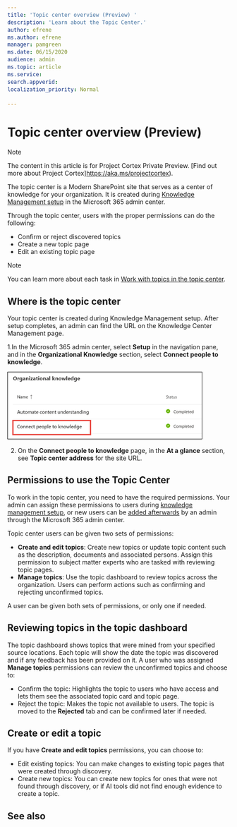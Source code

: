 ```yaml
---
title: 'Topic center overview (Preview) '
description: 'Learn about the Topic Center.'
author: efrene
ms.author: efrene
manager: pamgreen
ms.date: 06/15/2020
audience: admin
ms.topic: article
ms.service: 
search.appverid: 
localization_priority: Normal

---
```

# Topic center overview (Preview)

> [!Note] 
> The content in this article is for Project Cortex Private Preview. [Find out more about Project Cortex]https://aka.ms/projectcortex).

The topic center is a Modern SharePoint site that serves as a center of knowledge for your organization​. It is created during [Knowledge Management setup](set-up-knowledge-management.md) in the Microsoft 365 admin center.

Through the topic center, users with the proper permissions can do the following:

- Confirm or reject discovered topics
- Create a new topic page
- Edit an existing topic page

> [!Note] 
> You can learn more about each task in [Work with topics in the topic center](work-with-topics.md).

## Where is the topic center

Your topic center is created during Knowledge Management setup. After setup completes, an admin can find the URL on the Knowledge Center Management page.

1.In the Microsoft 365 admin center, select **Setup** in the navigation pane, and in the **Organizational Knowledge** section, select **Connect people to knowledge**.

   ![Connect people to knowledge](../media/content-understanding/manage-connect-people-to-knowledge.png) </br>

2. On the **Connect people to knowledge** page, in the **At a glance** section, see **Topic center address** for the site URL.

## Permissions to use the Topic Center

To work in the topic center, you need to have the required permissions. Your admin can assign these permissions to users during [knowledge management setup](set-up-knowledge-network.md), or new users can be [added afterwards](give-user-permissions-to-the-topic-center.md) by an admin through the Microsoft 365 admin center.

Topic center users can be given two sets of permissions:

- **Create and edit topics**: Create new topics or update topic content such as the description, documents and associated persons. Assign this permission to subject matter experts who are tasked with reviewing topic pages.
- **Manage topics**: Use the topic dashboard to review topics across the organization. Users can perform actions such as confirming and rejecting unconfirmed topics.

A user can be given both sets of permissions, or only one if needed. 

## Reviewing topics in the topic dashboard

The topic dashboard shows topics that were mined from your specified source locations. Each topic will show the date the topic was discovered and if any feedback has been provided on it. A user who was assigned **Manage topics** permissions can review the unconfirmed topics and choose to:
- Confirm the topic: Highlights the topic to users who have access and lets them see the associated topic card and topic page.
- Reject the topic: Makes the topic not available to users. The topic is moved to the **Rejected** tab and can be confirmed later if needed.

## Create or edit a topic

If you have **Create and edit topics** permissions, you can choose to:

- Edit existing topics: You can make changes to existing topic pages that were created through discovery.
- Create new topics: You can create new topics for ones that were not found through discovery, or if AI tools did not find enough evidence to create a topic.






## See also



  






